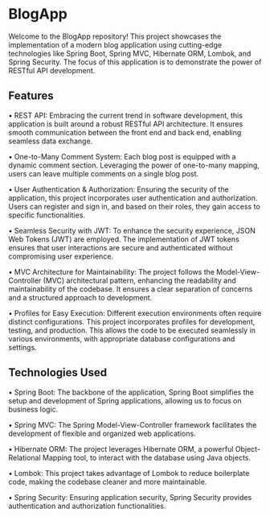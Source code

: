 # BlogApp

Welcome to the BlogApp repository! This project showcases the implementation of a modern blog application using cutting-edge technologies like Spring Boot, Spring MVC, Hibernate ORM, Lombok, and Spring Security.
The focus of this application is to demonstrate the power of RESTful API development.

## Features

•	REST API: Embracing the current trend in software development, this application is built around a robust RESTful API architecture.
  It ensures smooth communication between the front end and back end, enabling seamless data exchange.
  
•	One-to-Many Comment System: Each blog post is equipped with a dynamic comment section. Leveraging the power of one-to-many mapping, users can leave multiple comments on a single blog post.

•	User Authentication & Authorization: Ensuring the security of the application, this project incorporates user authentication and authorization.
  Users can register and sign in, and based on their roles, they gain access to specific functionalities.

•	Seamless Security with JWT: To enhance the security experience, JSON Web Tokens (JWT) are employed. 
  The implementation of JWT tokens ensures that user interactions are secure and authenticated without compromising user experience.

•	MVC Architecture for Maintainability: The project follows the Model-View-Controller (MVC) architectural pattern, enhancing the readability and maintainability of the codebase. 
  It ensures a clear separation of concerns and a structured approach to development.

•	Profiles for Easy Execution: Different execution environments often require distinct configurations. 
  This project incorporates profiles for development, testing, and production. This allows the code to be executed seamlessly in various environments, with appropriate database configurations and settings.

## Technologies Used

•	Spring Boot: The backbone of the application, Spring Boot simplifies the setup and development of Spring applications, allowing us to focus on business logic.

•	Spring MVC: The Spring Model-View-Controller framework facilitates the development of flexible and organized web applications.

•	Hibernate ORM: The project leverages Hibernate ORM, a powerful Object-Relational Mapping tool, to interact with the database using Java objects.

•	Lombok: This project takes advantage of Lombok to reduce boilerplate code, making the codebase cleaner and more maintainable.

•	Spring Security: Ensuring application security, Spring Security provides authentication and authorization functionalities.
